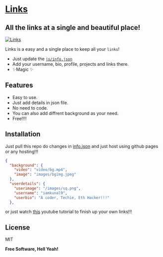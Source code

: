 # [Links]
## All the links at a single and beautiful place!

[![Links](https://media.discordapp.net/attachments/994237473460854804/1035868128493707354/unknown.png)](https://iamkunal9.github.io/links)

Links is a easy and a single place to keep all your `links`!

- Just update the [`js/info.json`]
- Add your username, bio, profile, projects and links there.
- ✨Magic ✨

## Features

- Easy to use.
- Just add details in json file.
- No need to code.
- You can also add diffrent background as your need.
- Free!!!!

## Installation

Just pull this repo do changes in [info.json] and just host using github pages or any hosting!!!

```json
{
  "background": {
    "video": "video/bg.mp4",
    "image": "images/bgimg.jpeg"
  },
  "userdetails": {
    "userimage": "/images/sq.png",
    "username": "iamkunal9",
    "userbio": "A coder, Techie, Eth Hacker!!!"
  },
```

or just watch [this] youtube tutorial to finish up your own links!!!



## License

MIT

**Free Software, Hell Yeah!**

[//]: # (These are reference links used in the body of this note and get stripped out when the markdown processor does its job. There is no need to format nicely because it shouldn't be seen. Thanks SO - http://stackoverflow.com/questions/4823468/store-comments-in-markdown-syntax)
   [Links]:<https://iamkunal9.github.io/links>
   [`js/info.json`]: <https://github.com/iamkunal9/links/js/info.json>
   [info.json]: <https://github.com/iamkunal9/links/js/info.json>
   [this]: <https://youtu.be/BZr6YM_Ovwc>
